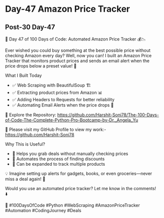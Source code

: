 # Day-47 Amazon Price Tracker

## Post-30 Day-47

🛒 Day 47 of 100 Days of Code: Automated Amazon Price Tracker 💰📉

Ever wished you could buy something at the best possible price without checking Amazon every day? Well, now you can! I built an Amazon Price Tracker that monitors product prices and sends an email alert when the price drops below a preset value! 🚀

What I Built Today

- ✅ Web Scraping with BeautifulSoup 🏗️
- ✅ Extracting product prices from Amazon 📊
- ✅ Adding Headers to Requests for better reliability
- ✅ Automating Email Alerts when the price drops 📩

🔗 Explore the Repository: <https://github.com/Harshit-Soni78/The-100-Days-of-Code-The-Complete-Python-Pro-Bootcamp-by-Dr._Angela_Yu>

📂 Please visit my GitHub Profile to view my work:- <https://github.com/Harshit-Soni78>

Why This is Useful?

- 🔹 Helps you grab deals without manually checking prices
- 🔹 Automates the process of finding discounts
- 🔹 Can be expanded to track multiple products

💡 Imagine setting up alerts for gadgets, books, or even groceries—never miss a deal again! 🚀

Would you use an automated price tracker? Let me know in the comments! ⬇️

🚀 #100DaysOfCode #Python #WebScraping #AmazonPriceTracker #Automation #CodingJourney #Deals
